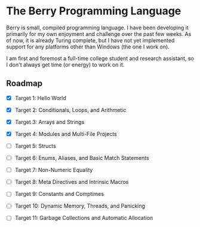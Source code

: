 # The Berry Programming Language

Berry is small, compiled programming language.  I have been developing it
primarily for my own enjoyment and challenge over the past few weeks.  As of
now, it is already Turing complete, but I have not yet implemented support for
any platforms other than Windows (the one I work on).

I am first and foremost a full-time college student and research assistant, so I
don't always get time (or energy) to work on it.

## Roadmap 

- [x] Target 1: Hello World

- [x] Target 2: Conditionals, Loops, and Arithmetic

- [x] Target 3: Arrays and Strings

- [x] Target 4: Modules and Multi-File Projects

- [ ] Target 5: Structs

- [ ] Target 6: Enums, Aliases, and Basic Match Statements

- [ ] Target 7: Non-Numeric Equality

- [ ] Target 8: Meta Directives and Intrinsic Macros

- [ ] Target 9: Constants and Comptimes

- [ ] Target 10: Dynamic Memory, Threads, and Panicking

- [ ] Target 11: Garbage Collections and Automatic Allocation

